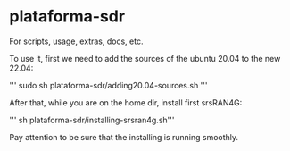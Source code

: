 # plataforma-sdr
For scripts, usage, extras, docs, etc.

To use it, first we need to add the sources of the ubuntu 20.04 to the new 22.04: 

''' sudo sh plataforma-sdr/adding20.04-sources.sh '''



After that, while you are on the home dir, install first srsRAN4G:

''' sh plataforma-sdr/installing-srsran4g.sh'''

Pay attention to be sure that the installing is running smoothly.



